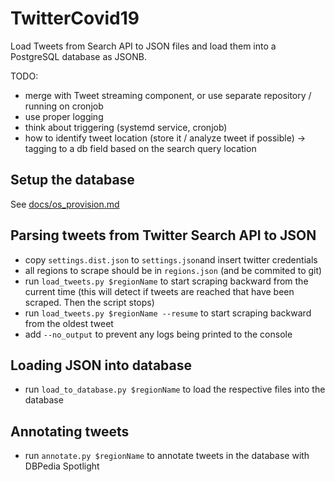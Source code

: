 # TwitterCovid19

Load Tweets from Search API to JSON files and load them into a PostgreSQL database as JSONB.

TODO:

* merge with Tweet streaming component, or use separate repository / running on cronjob
* use proper logging
* think about triggering (systemd service, cronjob)
* how to identify tweet location (store it / analyze tweet if possible) -> tagging to a db field based on the search query location

## Setup the database
See [docs/os_provision.md](docs/os_provision.md)


## Parsing tweets from Twitter Search API to JSON
* copy `settings.dist.json` to `settings.json`and insert twitter credentials
* all regions to scrape should be in `regions.json` (and be commited to git)
* run `load_tweets.py $regionName` to start scraping backward from the current time (this will detect if tweets are reached that have been scraped. Then the script stops)
* run `load_tweets.py $regionName --resume` to start scraping backward from the oldest tweet
* add `--no_output` to prevent any logs being printed to the console

## Loading JSON into database

* run `load_to_database.py $regionName` to load the respective files into the database

## Annotating tweets

* run `annotate.py $regionName` to annotate tweets in the database with DBPedia Spotlight